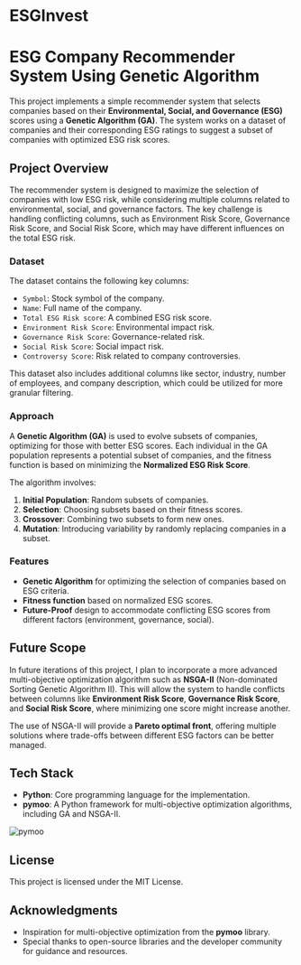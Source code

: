 # ESGInvest
# ESG Company Recommender System Using Genetic Algorithm

This project implements a simple recommender system that selects companies based on their **Environmental, Social, and Governance (ESG)** scores using a **Genetic Algorithm (GA)**. The system works on a dataset of companies and their corresponding ESG ratings to suggest a subset of companies with optimized ESG risk scores.

## Project Overview

The recommender system is designed to maximize the selection of companies with low ESG risk, while considering multiple columns related to environmental, social, and governance factors. The key challenge is handling conflicting columns, such as Environment Risk Score, Governance Risk Score, and Social Risk Score, which may have different influences on the total ESG risk.

### Dataset

The dataset contains the following key columns:
- `Symbol`: Stock symbol of the company.
- `Name`: Full name of the company.
- `Total ESG Risk score`: A combined ESG risk score.
- `Environment Risk Score`: Environmental impact risk.
- `Governance Risk Score`: Governance-related risk.
- `Social Risk Score`: Social impact risk.
- `Controversy Score`: Risk related to company controversies.

This dataset also includes additional columns like sector, industry, number of employees, and company description, which could be utilized for more granular filtering.

### Approach

A **Genetic Algorithm (GA)** is used to evolve subsets of companies, optimizing for those with better ESG scores. Each individual in the GA population represents a potential subset of companies, and the fitness function is based on minimizing the **Normalized ESG Risk Score**.

The algorithm involves:
1. **Initial Population**: Random subsets of companies.
2. **Selection**: Choosing subsets based on their fitness scores.
3. **Crossover**: Combining two subsets to form new ones.
4. **Mutation**: Introducing variability by randomly replacing companies in a subset.

### Features
- **Genetic Algorithm** for optimizing the selection of companies based on ESG criteria.
- **Fitness function** based on normalized ESG scores.
- **Future-Proof** design to accommodate conflicting ESG scores from different factors (environment, governance, social).

## Future Scope

In future iterations of this project, I plan to incorporate a more advanced multi-objective optimization algorithm such as **NSGA-II** (Non-dominated Sorting Genetic Algorithm II). This will allow the system to handle conflicts between columns like **Environment Risk Score**, **Governance Risk Score**, and **Social Risk Score**, where minimizing one score might increase another.

The use of NSGA-II will provide a **Pareto optimal front**, offering multiple solutions where trade-offs between different ESG factors can be better managed.

## Tech Stack
- **Python**: Core programming language for the implementation.
- **pymoo**: A Python framework for multi-objective optimization algorithms, including GA and NSGA-II.
  
![pymoo](https://img.shields.io/badge/pymoo-v0.4.2-brightgreen)

## License
This project is licensed under the MIT License.

## Acknowledgments
- Inspiration for multi-objective optimization from the **pymoo** library.
- Special thanks to open-source libraries and the developer community for guidance and resources.
